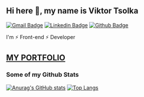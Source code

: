 ## Hi here 👋, my name is Viktor Tsolka 
[![Gmail Badge](https://img.shields.io/badge/-viktortsolka4@gmail.com-c14438?style=flat&logo=Gmail&logoColor=white&link=mailto:viktortsolka4@gmail.com)](mailto:viktortsolka4@gmail.com) 
[![Linkedin Badge](https://img.shields.io/badge/-viktor-0072b1?style=flat&logo=Linkedin&logoColor=white&link=https://www.linkedin.com/in/viktor-tsolka/)](https://www.linkedin.com/in/viktor-tsolka/) [![Github Badge](https://img.shields.io/badge/-viktor-grey?style=flat&logo=github&logoColor=white&link=https://github.com/Viktor-sun)](https://github.com/Viktor-sun/) <p align='left'>I'm ⚡ Front-end ⚡ Developer</p>
## [MY PORTFOLIO](https://vs-portfolio.netlify.app)
### Some of my Github Stats
[![Anurag's GitHub stats](https://github-readme-stats.vercel.app/api?username=Viktor-sun&show_icons=true&theme=tokyonight&include_all_commits=true)](https://github.com/Viktor-sun/github-readme-stats)
[![Top Langs](https://github-readme-stats.vercel.app/api/top-langs/?username=Viktor-sun&theme=tokyonight&layout=compact)](https://github.com/Viktor-sun/github-readme-stats)





<!--
**Viktor-sun/Viktor-sun** is a ✨ _special_ ✨ repository because its `README.md` (this file) appears on your GitHub profile.

Here are some ideas to get you started:

- 🔭 I’m currently working on ...
- 🌱 I’m currently learning ...
- 👯 I’m looking to collaborate on ...
- 🤔 I’m looking for help with ...
- 💬 Ask me about ...
- 📫 How to reach me: ...
- 😄 Pronouns: ...
- ⚡ Fun fact: ...
-->
